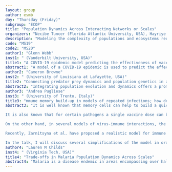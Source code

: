```yaml
---
layout: group
author: esmb
day: "Thursday (Friday)"
subgroup: "ECOP"
title: "Population Dynamics Across Interacting Networks or Scales"
organizers: "Necibe Tuncer (Florida Atlantic University, USA), Hayriye Gulbudak (	 University of Louisiana at Lafayette, USA), 	 Cameron Browne (University of Louisiana at Lafayette, USA)"
description: "Modeling the complexity of populations and ecosystems requires innovative applications of dynamical systems and differential equations. Of particular interest are multi-scale or multi-species models where components, in themselves representing commonly studied systems in mathematical biology, are coupled together to form complex systems. For example, ecosystems may be viewed as high-dimensional networks of interacting species. Rapidly evolving and diverse interacting populations, such as a viral ``quasi-species'' and host immune response, quickly build a dynamic network of multiple variants whose structure can possibly be predicted through analytical or computational tools. Another layer of complexity to consider can be connecting the interdependent scales of within-host (immunology) and between-host (epidemiology) for infectious diseases. Modeling populations across networks or scales can bring genetic, biological or spatial structure into the equation, and motivates novel application of partial or high-dimensional ordinary differential equations. In this special session, we collect a variety of speakers who model population dynamics across interacting networks or scales."
code: "MS19"
code2: "MS20"
author1: "Glenn Webb"
inst1: " (Vanderbilt University, USA)"
title1: "A COVID-19 epidemic model predicting the effectiveness of vaccination in the US"
abstract1: "A model of a COVID-19 epidemic is used to predict the effectiveness of vaccination in the US. The model incorporates key features of COVID-19 epidemics: asymptomatic and symptomatic infectiousness, reported and unreported cases data, and social measures implemented to decrease infection transmission.  The model analyzes the effectiveness of vaccination in terms of vaccination efficiency, vaccination scheduling, and relaxation of social measures that decrease disease transmission. The model demonstrates that the subsiding of the epidemic as vaccination is implemented depends strongly on the scale of relaxation of social measures that reduce disease transmission."
author2: "Cameron Browne"
inst2: " (University of Louisiana at Lafayette, USA)"
title2: "Connecting predator prey dynamics and population genetics in an evolving virus immune network"
abstract2: "Integrating population evolution and dynamics offers a promising avenue for understanding rapidly evolving pathogens.  For example, during HIV infection, the virus can escape several immune response populations via resistance mutations at distinct epitopes (proteins coded in viral genome), precipitating a dynamic network of interacting virus and immune variants.  Understanding the main factors shaping viral resistance pathways and immune dynamics is crucial for designing effective vaccines and immunotherapies.  While the virus-immune interactions may be quite complex, I will talk about my recent work to link pathogen population genetics with dynamics theoretically and through data to characterize their evolution.  We start with a general differential equation ecosystem model of multiple virus and immune populations, and then prove that different stable and persistent patterns emerge in the virus-immune network dependent on the virus fitness landscape.   Next, I will present a collaborative project where the 'eco-evolutionary' modeling framework is connected to genomic and population data.  We describe the interaction between several immune cell populations and viral 'quasi-species' sampled from experiments of the simian immunodeficiency virus (SIV)-infected macaque model of HIV infection.  The mathematical models can recapitulate the data and shed light on pathogen evolution, along with motivating ongoing work on jointly deciphering the population genetics and dynamics of pathogens and their complex ecosystems."
author3: "Andrea Pugliese"
inst3: " (University of Trento, Italy)"
title3: "mmune memory build-up in models of repeated infections; how does this affect epidemic dynamics?"
abstract3: "It is well known that memory cells can help to build a quick immune response in case of a new infection with the same (or similar) pathogen. This is indeed the principle at the basis of vaccination.

It is also known that for certain pathogens a single vaccine dose can be insufficient to achieve a complete control of an infection, and that a second dose may be necessary.

On the other hand, in several models of virus-immune interactions, the lower is the immune level before an infection, the higher it will be afterwards. This property is an important feature of the immuno-epidemiological models developed recently by Diekmann and co-workers.

Recently, Zarnitsyna et al. have proposed a realistic model for immune response to infection by influenza virus that results in a progressive build-up of immune memory.

In the talk, I will discuss several simplifications of the model in order to assess which components of the model are essential for its qualitative behaviour. Furthermore I will show how these features can be incorporated in a consistent multi-scale epidemic models, where the susceptible population is stratified through the number of times it has been infected. Strain coexistence is then common, and potential evolutionary consequences are explored."
author4: "Lauren M Childs"
inst4: " (Virginia Tech, USA)"
title4: "Trade-offs in Malaria Population Dynamics Across Scales"
abstract4: "Malaria is a disease endemic in areas encompassing over half the world’s population and remains detrimental to the health and livelihood of millions of individuals. Plasmodium parasites, the causative agents of malaria, have a complex life cycle requiring two hosts – a vertebrate, such as a human, and the Anopheles mosquito. During the time in each of these hosts, the population dynamics of the parasite are quite variable in density and stage. In previous work using a stochastic model of malaria population dynamics, we showed how density of parasite stages alter the timing and probability of onward transmission at the mosquito to human interface. Here, we bridge within-host modeling of parasite dynamics in the mosquito and the human to investigate maintenance of parasite diversity at the population level."
---
```

